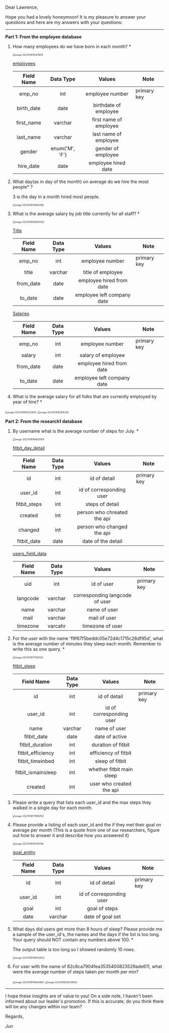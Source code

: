 Dear Lawrence,



Hope you had a lovely honeymoon! It is my pleasure to answer your questions and here are my answers with your questions:

***

**Part 1: From the employee database**

1. How many employees do we have born in each month? *

   <img src="/Users/julienne_hu/Library/Application Support/typora-user-images/image-20231018152419515.png" alt="image-20231018152419515" style="zoom:50%;" />

   <u>employees</u>

   | Field Name |   Data Type    |         Values         | Note        |
   | :--------: | :------------: | :--------------------: | ----------- |
   |   emp_no   |      int       |    employee number     | primary key |
   | birth_date |      date      | birthdate of employee  |             |
   | first_name |    varchar     | first name of employee |             |
   | last_name  |    varchar     | last name of employee  |             |
   |   gender   | enum('M', 'F') |   gender of employee   |             |
   | hire_date  |      date      |  employee hired date   |             |

   

2. What day(as in day of the month) on average do we hire the most people* ?

   3 is the day in a month hired most people.

   <img src="/Users/julienne_hu/Library/Application Support/typora-user-images/image-20231018154623160.png" alt="image-20231018154623160" style="zoom:50%;" />

3. What is the average salary by job title currently for all staff? *

   <img src="/Users/julienne_hu/Library/Application Support/typora-user-images/image-20231018160635503.png" alt="image-20231018160635503" style="zoom:50%;" />

   <u>Title</u>

   | Field Name | Data Type |           Values           | Note        |
   | :--------: | :-------: | :------------------------: | ----------- |
   |   emp_no   |    int    |      employee number       | primary key |
   |   title    |  varchar  |     title of employee      |             |
   | from_date  |   date    |  employee hired from date  |             |
   |  to_date   |   date    | employee left company date |             |

   <u>Salaries</u>	

   | Field Name | Data Type |           Values           | Note        |
   | :--------: | :-------: | :------------------------: | ----------- |
   |   emp_no   |    int    |      employee number       | primary key |
   |   salary   |    int    |     salary of employee     |             |
   | from_date  |   date    |  employee hired from date  |             |
   |  to_date   |   date    | employee left company date |             |

   

4. What is the average salary for all folks that are currently employed by year of hire? *

<img src="/Users/julienne_hu/Library/Application Support/typora-user-images/image-20231018162213943.png" alt="image-20231018162213943" style="zoom:50%;" />



<img src="/Users/julienne_hu/Library/Application Support/typora-user-images/image-20231018162810305.png" alt="image-20231018162810305" style="zoom:50%;" />

**Part 2: From the research1 database**

1. By username what is the average number of steps for July. *

   <img src="/Users/julienne_hu/Library/Application Support/typora-user-images/image-20231018164635978.png" alt="image-20231018164635978" style="zoom:50%;" />

   <u>fitbit_day_detail</u>

   |  Field Name  | Data Type |           Values            | Note        |
   | :----------: | :-------: | :-------------------------: | ----------- |
   |      id      |    int    |        id of detail         | primary key |
   |   user_id    |    int    |  id of corresponding user   |             |
   | fitbit_steps |    int    |       steps of detail       |             |
   |   created    |    int    | person who chreated the api |             |
   |   changed    |    int    | person who changed the api  |             |
   | fitbit_date  |   date    |     date of the detail      |             |

   <u>users_field_data</u>	

   | Field Name | Data Type |             Values             | Note        |
   | :--------: | :-------: | :----------------------------: | ----------- |
   |    uid     |    int    |           id of user           | primary key |
   |  langcode  |  varchar  | corresponding langcode of user |             |
   |    name    |  varchar  |          name of user          |             |
   |    mail    |  varchar  |          mail of user          |             |
   |  timezone  |  varcahr  |        timezone of user        |             |

   

2. For the user with the name 'f9f67f5beddc05e72d4c1715c26df95d', what is the average number of minutes they sleep each month.  Remember to write this as one query. *

   <img src="/Users/julienne_hu/Library/Application Support/typora-user-images/image-20231018171550125.png" alt="image-20231018171550125" style="zoom:50%;" />

   <u>fitbit_sleep</u>	

   |     Field Name     | Data Type |          Values           | Note        |
   | :----------------: | :-------: | :-----------------------: | ----------- |
   |         id         |    int    |       id of detail        | primary key |
   |      user_id       |    int    | id of corresponding user  |             |
   |        name        |  varchar  |       name of user        |             |
   |    fitbit_date     |   date    |      date of active       |             |
   |  fitbit_duration   |    int    |    duration of fitbit     |             |
   | fitbit_efficiency  |    int    |   efficiency of fitbit    |             |
   |  fitbit_timeinbed  |    int    |      sleep of fitbit      |             |
   | fitbit_ismainsleep |    int    | whether fitbit main sleep |             |
   |      created       |    int    | user who created the api  |             |

3. Please write a query that lists each user_id and the max steps they walked in a single day for each month. 

   <img src="/Users/julienne_hu/Library/Application Support/typora-user-images/image-20231018171959763.png" alt="image-20231018171959763" style="zoom:50%;" />

4. Please provide a listing of each user_id and the if they met their goal on average per month (This is a quote from one of our researchers, figure out how to answer it and describe how you answered it) 

   <img src="/Users/julienne_hu/Library/Application Support/typora-user-images/image-20231018193431149.png" alt="image-20231018193431149" style="zoom:50%;" />

   <u>goal_entity</u>

   | Field Name | Data Type |          Values          | Note        |
   | :--------: | :-------: | :----------------------: | ----------- |
   |     id     |    int    |       id of detail       | primary key |
   |  user_id   |    int    | id of corresponding user |             |
   |    goal    |    int    |      goal of steps       |             |
   |    date    |  varchar  |     date of goal set     |             |

5. What days did users get more than 8 hours of sleep?  Please provide me a sample of the user_id's, the names and the days if the list is too long. Your query should NOT contain any numbers above 100. * 

   The output table is too long so I showed randomly 10 rows.

   <img src="/Users/julienne_hu/Library/Application Support/typora-user-images/image-20231018194042823.png" alt="image-20231018194042823" style="zoom:50%;" />

6. For user with the name of 82c8ca7904fea3535400823529ade611, what were the average number of steps taken per month per min?

   <img src="/Users/julienne_hu/Library/Application Support/typora-user-images/image-20231018195640661.png" alt="image-20231018195640661" style="zoom:50%;" />

   <img src="/Users/julienne_hu/Library/Application Support/typora-user-images/image-20231018200239504.png" alt="image-20231018200239504" style="zoom:50%;" />

***

I hope these insights are of value to you! On a side note, I haven't been informed about our leader's promotion. If this is accurate, do you think there will be any changes within our team?



Regards,

Jun